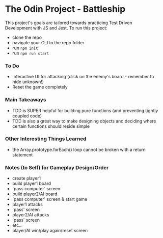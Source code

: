 # The Odin Project - Battleship
This project's goals are tailored towards practicing Test Driven Development with JS and Jest. To run this project:
- clone the repo
- navigate your CLI to the repo folder
- run ```npm init```
- run ```npm run start```

### To Do
- Interactive UI for attacking (click on the enemy's board - remember to hide unknown!)
- Reset the game completely

### Main Takeaways
- TDD is SUPER helpful for building pure functions (and preventing tightly coupled code)
- TDD is also a great way to make designing objects and deciding where certain functions should reside simple

### Other Interesting Things Learned
- the Array.prototype.forEach() loop cannot be broken with a return statement

### Notes (to Self) for Gameplay Design/Order
- create player1
- build player1 board
- 'pass computer' screen
- build player2/AI board
- 'pass computer' screen & start game
- player1 attacks
- 'pass' screen
- player2/AI attacks
- 'pass' screen
- etc...
- player/AI win/play again/reset screen